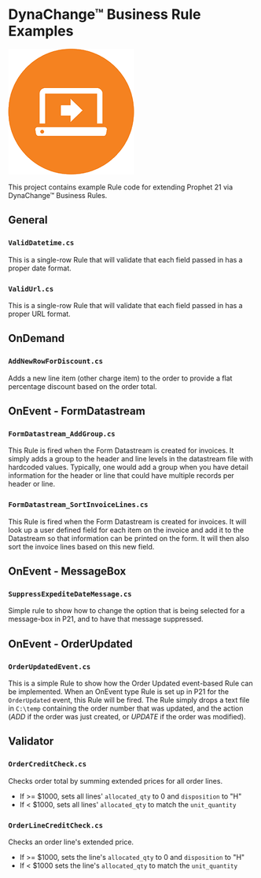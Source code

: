 ﻿# DynaChange&trade; Business Rule Examples

![DynaChange&trade; Rules](../lib/assets/icon-dyna-rules.png)

This project contains example Rule code for extending Prophet 21 via DynaChange&trade; Business Rules.

## General

### `ValidDatetime.cs`

This is a single-row Rule that will validate that each field passed in has a proper date format.

### `ValidUrl.cs`

This is a single-row Rule that will validate that each field passed in has a proper URL format.

## OnDemand

### `AddNewRowForDiscount.cs`

Adds a new line item (other charge item) to the order to provide a flat percentage discount based on the order total.

## OnEvent - FormDatastream

### `FormDatastream_AddGroup.cs`

This Rule is fired when the Form Datastream is created for invoices. It simply adds a group to the header and line levels in the datastream file with hardcoded values. Typically, one would add a group when you have detail information for the header or line that could have multiple records per header or line.

### `FormDatastream_SortInvoiceLines.cs`

This Rule is fired when the Form Datastream is created for invoices. It will look up a user defined field for each item on the invoice and add it to the Datastream so that information can be printed on the form. It will then also sort the invoice lines based on this new field.

## OnEvent - MessageBox

### `SuppressExpediteDateMessage.cs`

Simple rule to show how to change the option that is being selected for a message-box in P21, and to have that message suppressed.

## OnEvent - OrderUpdated

### `OrderUpdatedEvent.cs`

This is a simple Rule to show how the Order Updated event-based Rule can be implemented. When an OnEvent type Rule is set up in P21 for the `OrderUpdated` event, this Rule will be fired. The Rule simply drops a text file in `C:\temp` containing the order number that was updated, and the action (_ADD_ if the order was just created, or _UPDATE_ if the order was modified).

## Validator

### `OrderCreditCheck.cs`

Checks order total by summing extended prices for all order lines.

- If >= $1000, sets all lines' `allocated_qty` to 0 and `disposition` to "H"
- If < $1000, sets all lines' `allocated_qty` to match the `unit_quantity`

### `OrderLineCreditCheck.cs`

Checks an order line's extended price.

- If >= $1000, sets the line's `allocated_qty` to 0 and `disposition` to "H"
- If < $1000 sets the line's `allocated_qty` to match the `unit_quantity`
